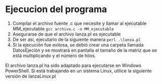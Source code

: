 # Ejecucion del programa

1. Compilar el archivo fuente .c que necesite y llamar al ejecutable MM_ejecutable
   `gcc archivo.c -o MM_ejecutable`
2. Asegurarse de que el archivo lanza.pl es ejecutable
3. De ser así, ejecutarlo de la siguiente manera  `perl .\lanza.pl`
4. Si la ejecución fue exitosa, se debió crear una carpeta llamada DatosEjeción y se mostrará en pantalla el tamaño de la matriz que se está multiplicando y el número de hilos.

   
El archivo lanza.pl ha sido adaptado para ejecutarse en Windows PowerShell. Si está trabajando en un sistema Linux, utilice la siguiente versión de lanzaLinux.pl



